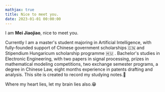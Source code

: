 ```yaml
---
mathjax: true
title: Nice to meet you.
date: 2023-01-01 00:00:00
---
```


I am **Mei Jiaojiao**, nice to meet you.

Currently I am a master's student majoring in Artificial Intelligence, with fully-founded support of Chinese government scholarships 🇨🇳 and Stipendium Hungaricum scholarship programme 🇭🇺 . Bachelor's studies in Electronic Engineering, with two papers in signal processing, prizes in mathematical modeling competitions, two exchange semester programs, a degree in Chinese Law, eight months experience in patents drafting and analysis. This site is created to record my studying notes.📒 

Where my heart lies, let my brain lies also.😁
